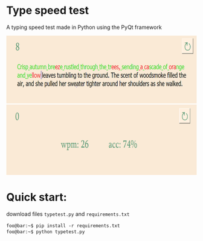 # Type speed test
A typing speed test made in Python using the PyQt framework

<img src="https://github.com/gleverrr/typetest/blob/main/image1.PNG" alt="screen1" height = "180">
<img src="https://github.com/gleverrr/typetest/blob/main/image2.PNG" alt="screen2" height = "187">

# Quick start:

download files ```typetest.py``` and ```requirements.txt```

```console
foo@bar:~$ pip install -r requirements.txt
foo@bar:~$ python typetest.py
```
